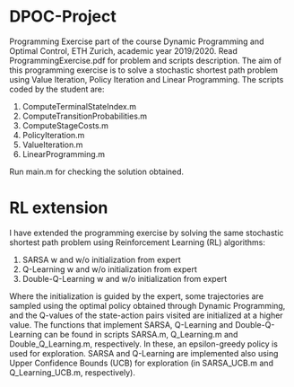 # DPOC-Project
Programming Exercise part of the course Dynamic Programming and Optimal Control, ETH Zurich, academic year 2019/2020. Read ProgrammingExercise.pdf for problem and scripts description. The aim of this programming exercise is to solve a stochastic shortest path problem using Value Iteration, Policy Iteration and Linear Programming. The scripts coded by the student are:

1. ComputeTerminalStateIndex.m
2. ComputeTransitionProbabilities.m
3. ComputeStageCosts.m
4. PolicyIteration.m
5. ValueIteration.m
6. LinearProgramming.m

Run main.m for checking the solution obtained.

# RL extension
I have extended the programming exercise by solving the same stochastic shortest path problem using Reinforcement Learning (RL) algorithms:

1. SARSA w and w/o initialization from expert
2. Q-Learning w and w/o initialization from expert
3. Double-Q-Learning w and w/o initialization from expert

Where the initialization is guided by the expert, some trajectories are sampled using the optimal policy obtained through Dynamic Programming, and the Q-values of the state-action pairs visited are initialized at a higher value. The functions that implement SARSA, Q-Learning and Double-Q-Learning can be found in scripts SARSA.m, Q_Learning.m and Double_Q_Learning.m, respectively. In these, an epsilon-greedy policy is used for exploration. SARSA and Q-Learning are implemented also using Upper Confidence Bounds (UCB) for exploration (in SARSA_UCB.m and Q_Learning_UCB.m, respectively).
